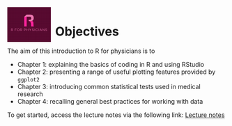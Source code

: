 <span style="float: left; margin-right: 10px;">
  <img src="other_files/logo.png" alt="Logo" width="100">
</span>

# Objectives

The aim of this introduction to R for physicians is to

-   Chapter 1: explaining the basics of coding in R and using RStudio
-   Chapter 2: presenting a range of useful plotting features provided by `ggplot2`
-   Chapter 3: introducing common statistical tests used in medical research
-   Chapter 4: recalling general best practices for working with data

To get started, access the lecture notes via the following link: [Lecture notes](https://clairemargaux.github.io/rforphysicians/)
